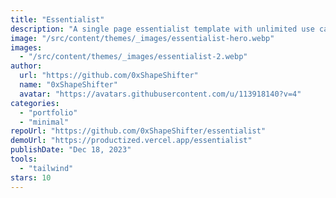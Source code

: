 ```yaml
---
title: "Essentialist"
description: "A single page essentialist template with unlimited use cases."
image: "/src/content/themes/_images/essentialist-hero.webp"
images:
  - "/src/content/themes/_images/essentialist-2.webp"
author:
  url: "https://github.com/0xShapeShifter"
  name: "0xShapeShifter"
  avatar: "https://avatars.githubusercontent.com/u/113918140?v=4"
categories:
  - "portfolio"
  - "minimal"
repoUrl: "https://github.com/0xShapeShifter/essentialist"
demoUrl: "https://productized.vercel.app/essentialist"
publishDate: "Dec 18, 2023"
tools:
  - "tailwind"
stars: 10
---
```

